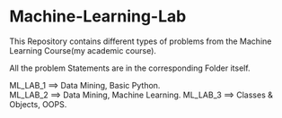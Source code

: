 # Machine-Learning-Lab

This Repository contains different types of problems from the Machine Learning Course(my academic course).  

All the problem Statements are in the corresponding Folder itself.  
  
  
ML_LAB_1 ==> Data Mining, Basic Python.  
ML_LAB_2 ==> Data Mining, Machine Learning. 
ML_LAB_3 ==> Classes & Objects, OOPS.
